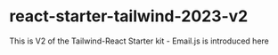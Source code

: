 # react-starter-tailwind-2023-v2
This is V2 of the Tailwind-React Starter kit - Email.js is introduced here
